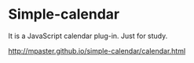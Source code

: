 # Simple-calendar
It is a JavaScript calendar plug-in. Just for study.

http://mpaster.github.io/simple-calendar/calendar.html
